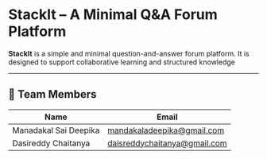 # StackIt – A Minimal Q&A Forum Platform

**StackIt** is a simple and minimal question-and-answer forum platform. It is designed to support collaborative learning and structured knowledge 

---

## 👥 Team Members

| Name                   | Email                                |
|------------------------|----------------------------------------|
| Manadakal Sai Deepika | mandakaladeepika@gmail.com             |
| Dasireddy Chaitanya   | daisreddychaitanya@gmail.com           |



